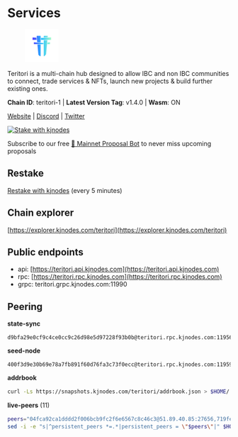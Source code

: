 # Services

<figure><img src="https://raw.githubusercontent.com/kj89/cosmos-images/main/logos/teritori.png" alt=""><figcaption></figcaption></figure>

Teritori is a multi-chain hub designed to allow IBC and non IBC communities  to connect, trade services & NFTs, launch new projects & build further existing ones.

**Chain ID**: teritori-1 | **Latest Version Tag**: v1.4.0 | **Wasm**: ON

[Website](https://teritori.com) | [Discord](https://discord.gg/teritori) | [Twitter](https://twitter.com/TeritoriNetwork)

[![Stake with kjnodes](https://i.ibb.co/cr44Q8j/button-stake-with-kjnodes.png)](https://restake.app/teritori/torivaloper184ln03hkpt75uhrrr26f66kvcqvf4yn4nc2xjm)

Subscribe to our free [🤖 Mainnet Proposal Bot](https://t.me/kjnodes_proposal_bot) to never miss upcoming proposals

## Restake

[Restake with kjnodes](https://restake.app/teritori/torivaloper184ln03hkpt75uhrrr26f66kvcqvf4yn4nc2xjm) (every 5 minutes)
## Chain explorer
[https://explorer.kjnodes.com/teritori](https://explorer.kjnodes.com/teritori)

## Public endpoints

* api: [https://teritori.api.kjnodes.com](https://teritori.api.kjnodes.com)
* rpc: [https://teritori.rpc.kjnodes.com](https://teritori.rpc.kjnodes.com)
* grpc: teritori.grpc.kjnodes.com:11990

## Peering

**state-sync**

```text
d9bfa29e0cf9c4ce0cc9c26d98e5d97228f93b0b@teritori.rpc.kjnodes.com:11956
```

**seed-node**

```text
400f3d9e30b69e78a7fb891f60d76fa3c73f0ecc@teritori.rpc.kjnodes.com:11959
```

**addrbook**
```bash
curl -Ls https://snapshots.kjnodes.com/teritori/addrbook.json > $HOME/.teritorid/config/addrbook.json
```

**live-peers** (11)
```bash
peers="04fca92ca1dddd2f006bcb9fc2f6e6567c8c46c3@51.89.40.85:27656,719fec9bd14d52d5ea1048efa6d749e256811292@65.108.140.110:26656,d40face481bc00a617d9a29c39be412a776e28c2@116.202.36.240:10656,76ac8106e8b1169f1ef28f5c45558750db85d3dc@65.108.239.241:26656,d2247f7b919f0781c90ee61958d7044665a22d38@169.155.44.201:26656,e1b058e5cfa2b836ddaa496b10911da62dcf182e@138.201.8.248:26656,106490318e51355bc6d72e7941a0080f8b8256b9@185.16.39.14:26656,3bd3a20d7c8a26a20927289a7a6bffecf71de53e@51.81.155.97:10856,88a407d4749e1ccbb630f98ca44f304744d97864@38.242.141.168:26656,44b2bf9d970aece0531d3d939c5c546a7ac9201a@34.219.76.190:26656,d9bfa29e0cf9c4ce0cc9c26d98e5d97228f93b0b@65.109.88.38:11956"
sed -i -e "s|^persistent_peers *=.*|persistent_peers = \"$peers\"|" $HOME/.teritorid/config/config.toml
```
